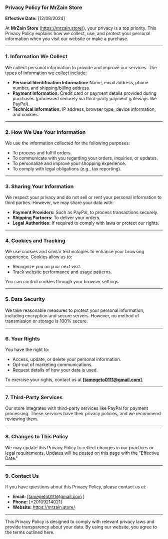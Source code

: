 ### Privacy Policy for MrZain Store

**Effective Date:** [12/08/2024]

At **MrZain Store** (https://mrzain.store/), your privacy is a top priority. This Privacy Policy explains how we collect, use, and protect your personal information when you visit our website or make a purchase.

---

### **1. Information We Collect**
We collect personal information to provide and improve our services. The types of information we collect include:

- **Personal Identification Information:** Name, email address, phone number, and shipping/billing address.
- **Payment Information:** Credit card or payment details provided during purchases (processed securely via third-party payment gateways like PayPal).
- **Technical Information:** IP address, browser type, device information, and cookies.

---

### **2. How We Use Your Information**
We use the information collected for the following purposes:

- To process and fulfill orders.
- To communicate with you regarding your orders, inquiries, or updates.
- To personalize and improve your shopping experience.
- To comply with legal obligations (e.g., tax reporting).

---

### **3. Sharing Your Information**
We respect your privacy and do not sell or rent your personal information to third parties. However, we may share your data with:

- **Payment Providers:** Such as PayPal, to process transactions securely.
- **Shipping Partners:** To deliver your orders.
- **Legal Authorities:** If required to comply with laws or protect our rights.

---

### **4. Cookies and Tracking**
We use cookies and similar technologies to enhance your browsing experience. Cookies allow us to:

- Recognize you on your next visit.
- Track website performance and usage patterns.

You can control cookies through your browser settings.

---

### **5. Data Security**
We take reasonable measures to protect your personal information, including encryption and secure servers. However, no method of transmission or storage is 100% secure.

---

### **6. Your Rights**
You have the right to:

- Access, update, or delete your personal information.
- Opt-out of marketing communications.
- Request details of how your data is used.

To exercise your rights, contact us at **[tamegeto0111@gmail.com]**.

---

### **7. Third-Party Services**
Our store integrates with third-party services like PayPal for payment processing. These services have their privacy policies, and we recommend reviewing them.

---

### **8. Changes to This Policy**
We may update this Privacy Policy to reflect changes in our practices or legal requirements. Updates will be posted on this page with the "Effective Date."

---

### **9. Contact Us**
If you have questions about this Privacy Policy, please contact us at:

- **Email:** [tamegeto0111@gmail.com ]  
- **Phone:** [+20109214021]  
- **Website:** https://mrzain.store/

---

This Privacy Policy is designed to comply with relevant privacy laws and provide transparency about your data. By using our website, you agree to the terms outlined here.
